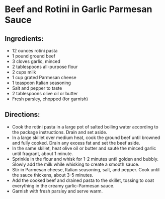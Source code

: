 # Beef and Rotini in Garlic Parmesan Sauce

## Ingredients:
* 12 ounces rotini pasta
* 1 pound ground beef
* 3 cloves garlic, minced
* 2 tablespoons all-purpose flour
* 2 cups milk
* 1 cup grated Parmesan cheese
* 1 teaspoon Italian seasoning
* Salt and pepper to taste
* 2 tablespoons olive oil or butter
* Fresh parsley, chopped (for garnish)

## Directions:
* Cook the rotini pasta in a large pot of salted boiling water according to the package instructions. Drain and set aside.
* In a large skillet over medium heat, cook the ground beef until browned and fully cooked. Drain any excess fat and set the beef aside.
* In the same skillet, heat olive oil or butter and sauté the minced garlic until fragrant, about 1 minute.
* Sprinkle in the flour and whisk for 1-2 minutes until golden and bubbly. Slowly add the milk while whisking to create a smooth sauce.
* Stir in Parmesan cheese, Italian seasoning, salt, and pepper. Cook until the sauce thickens, about 3-5 minutes.
* Add the cooked beef and drained pasta to the skillet, tossing to coat everything in the creamy garlic-Parmesan sauce.
* Garnish with fresh parsley and serve warm.
